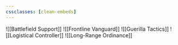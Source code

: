 ```yaml
---
cssclasses: [clean-embeds]
---
```


![[Battlefield Support]]
![[Frontline Vanguard]]
![[Guerilla Tactics]]
![[Logistical Controller]]
![[Long-Range Ordinance]]